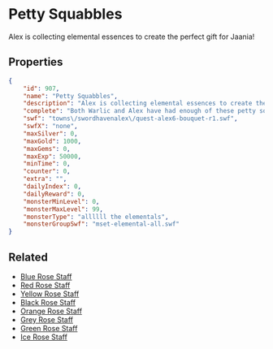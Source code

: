 # Petty Squabbles

Alex is collecting elemental essences to create the perfect gift for Jaania!

## Properties

```json
{
    "id": 907,
    "name": "Petty Squabbles",
    "description": "Alex is collecting elemental essences to create the perfect gift for Jaania!",
    "complete": "Both Warlic and Alex have had enough of these petty squabbles, now it is time to see who is more powerful!",
    "swf": "towns\/swordhavenalex\/quest-alex6-bouquet-r1.swf",
    "swfX": "none",
    "maxSilver": 0,
    "maxGold": 1000,
    "maxGems": 0,
    "maxExp": 50000,
    "minTime": 0,
    "counter": 0,
    "extra": "",
    "dailyIndex": 0,
    "dailyReward": 0,
    "monsterMinLevel": 0,
    "monsterMaxLevel": 99,
    "monsterType": "allllll the elementals",
    "monsterGroupSwf": "mset-elemental-all.swf"
}
```

## Related

- [Blue Rose Staff](../items/6983-blue-rose-staff.md)
- [Red Rose Staff](../items/6984-red-rose-staff.md)
- [Yellow Rose Staff](../items/6985-yellow-rose-staff.md)
- [Black Rose Staff](../items/6986-black-rose-staff.md)
- [Orange Rose Staff](../items/6987-orange-rose-staff.md)
- [Grey Rose Staff](../items/6988-grey-rose-staff.md)
- [Green Rose Staff](../items/6989-green-rose-staff.md)
- [Ice Rose Staff](../items/6990-ice-rose-staff.md)

